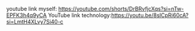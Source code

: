 youtube link myself: https://youtube.com/shorts/DrBRvfjcXqs?si=nTw-EPFK3h4q9yCA
YouTube link technology:https://youtu.be/8sICpRi60cA?si=LmtH4XLvy7Si40-c
